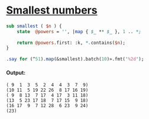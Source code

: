 [1]: https://rosettacode.org/wiki/Smallest_numbers

# [Smallest numbers][1]

```perl
sub smallest ( $n ) {
    state  @powers = '', |map { $_ ** $_ }, 1 .. *;
 
    return @powers.first: :k, *.contains($n);
}
 
.say for (^51).map(&smallest).batch(10)».fmt('%2d');
```

#### Output:
```
( 9  1  3  5  2  4  4  3  7  9)
(10 11  5 19 22 26  8 17 16 19)
( 9  8 13  7 17  4 17  3 11 18)
(13  5 23 17 18  7 17 15  9 18)
(16 17  9  7 12 28  6 23  9 24)
(23)
```
